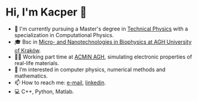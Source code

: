 # Hi, I'm Kacper 👋

- 📖 I'm currently pursuing a Master's degree in [Technical Physics](https://sylabusy.agh.edu.pl/pl/1/2/20/1/5/17/45) with a specialization in Computational Physics.
- 🎓 Bsc in [Micro- and Nanotechnologies in Biophysics at AGH University of Kraków](https://sylabusy.agh.edu.pl/pl/1/2/17/1/4/17/99).
- 🧑‍💻 Working part time at [ACMiN AGH](https://acmin.agh.edu.pl/en/), simulating electronic properties of real-life materials.
- 🌱 I’m interested in computer physics, numerical methods and mathematics.
- 📫 How to reach me: [e-mail](kacperpoluszejko@wp.pl), [linkedin](https://www.linkedin.com/in/kacper-po%C5%82uszejko-358997287/).
- 💻 C++, Python, Matlab.

<!---
kacperpoluszejko/kacperpoluszejko is a ✨ special ✨ repository because its `README.md` (this file) appears on your GitHub profile.
You can click the Preview link to take a look at your changes.
--->
